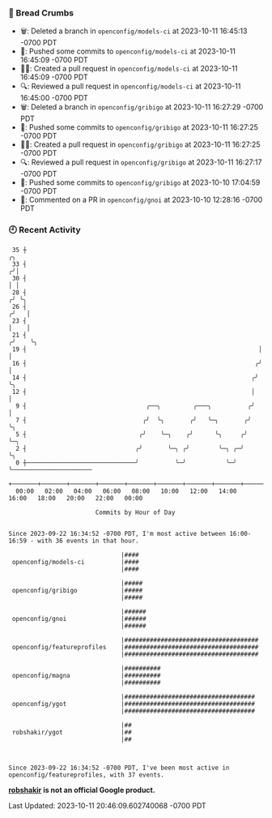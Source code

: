 ### 🍞 Bread Crumbs

 * 🗑: Deleted a branch in `openconfig/models-ci` at 2023-10-11 16:45:13 -0700 PDT
 * 🚢: Pushed some commits to `openconfig/models-ci` at 2023-10-11 16:45:09 -0700 PDT
 * ✍🏼: Created a pull request in `openconfig/models-ci` at 2023-10-11 16:45:09 -0700 PDT
 * 🔍: Reviewed a pull request in  `openconfig/models-ci` at 2023-10-11 16:45:00 -0700 PDT
 * 🗑: Deleted a branch in `openconfig/gribigo` at 2023-10-11 16:27:29 -0700 PDT
 * 🚢: Pushed some commits to `openconfig/gribigo` at 2023-10-11 16:27:25 -0700 PDT
 * ✍🏼: Created a pull request in `openconfig/gribigo` at 2023-10-11 16:27:25 -0700 PDT
 * 🔍: Reviewed a pull request in  `openconfig/gribigo` at 2023-10-11 16:27:17 -0700 PDT
 * 🚢: Pushed some commits to `openconfig/gribigo` at 2023-10-10 17:04:59 -0700 PDT
 * 💬: Commented on a PR in  `openconfig/gnoi` at 2023-10-10 12:28:16 -0700 PDT

### 🕘 Recent Activity
```
 35 ┼                                                                    ╭╮
 33 ┤                                                                   ╭╯│
 30 ┤                                                                   │ │
 28 ┤                                                                  ╭╯ ╰╮
 26 ┤                                                                 ╭╯   │
 23 ┤                                                                 │    │
 21 ┤                                                                ╭╯    ╰╮
 19 ┤                                                                │      │
 16 ┤                                                               ╭╯      │
 14 ┤                                                              ╭╯       ╰╮
 12 ┤                                                              │         │
  9 ┤                                 ╭──╮         ╭───╮          ╭╯         │
  7 ┤                                ╭╯  ╰╮       ╭╯   ╰─╮       ╭╯          ╰╮
  5 ┤                               ╭╯    ╰─╮    ╭╯      ╰╮     ╭╯            ╰─╮
  2 ┤                              ╭╯       ╰─╮ ╭╯        ╰─╮ ╭─╯               ╰╮
  0 ┼──────────────────────────────╯          ╰─╯           ╰─╯                  ╰──────────────────────
    +───────+───────+───────+───────+───────+───────+───────+───────+───────+───────+───────+───────+────
  00:00   02:00   04:00   06:00   08:00   10:00   12:00   14:00   16:00   18:00   20:00   22:00   00:00   

						Commits by Hour of Day


Since 2023-09-22 16:34:52 -0700 PDT, I'm most active between 16:00-16:59 - with 36 events in that hour.

```



```
                               |####
 openconfig/models-ci          |####
                               |####

                               |#####
 openconfig/gribigo            |#####
                               |#####

                               |######
 openconfig/gnoi               |######
                               |######

                               |#####################################
 openconfig/featureprofiles    |#####################################
                               |#####################################

                               |##########
 openconfig/magna              |##########
                               |##########

                               |####################################
 openconfig/ygot               |####################################
                               |####################################

                               |##
 robshakir/ygot                |##
                               |##



Since 2023-09-22 16:34:52 -0700 PDT, I've been most active in openconfig/featureprofiles, with 37 events.

```
**[robshakir](mailto:robjs@google.com) is not an official Google product.**  


Last Updated: 2023-10-11 20:46:09.602740068 -0700 PDT
